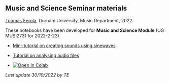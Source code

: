 ## Music and Science Seminar materials

[Tuomas Eerola](https://www.durham.ac.uk/staff/tuomas-eerola/), Durham University, Music Department, 2022.



These notebooks have been developed for **Music and Science Module** (UG MUSI2731 for 2022-2-23)

- [Mini-tutorial on creating sounds using sinewaves](https://colab.research.google.com/github/tuomaseerola/music_and_science_seminar/blob/master/seminar2B.ipynb)
- [Tutorial on analysing audio files](https://colab.research.google.com/github/tuomaseerola/music_and_science_seminar/blob/master/seminar2A.ipynb)

- <a href="https://colab.research.google.com/github/tuomaseerola/music_and_science_seminar/blob/master/seminar2B.ipynb" target="_parent"><img src="https://colab.research.google.com/assets/colab-badge.svg" alt="Open In Colab"/></a>

_Last update 30/10/2022 by TE_
